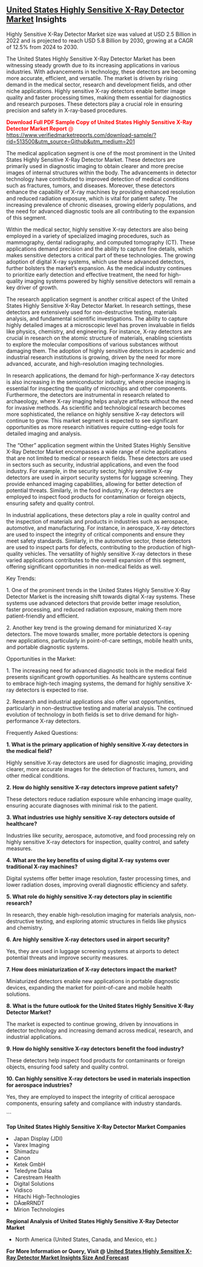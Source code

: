 <h2><a href="https://www.verifiedmarketreports.com/download-sample/?rid=513500&amp;utm_source=Github&amp;utm_medium=201" target="_blank">United States Highly Sensitive X-Ray Detector Market</a> Insights</h2><p>Highly Sensitive X-Ray Detector Market size was valued at USD 2.5 Billion in 2022 and is projected to reach USD 5.8 Billion by 2030, growing at a CAGR of 12.5% from 2024 to 2030.</p><p><p>The United States Highly Sensitive X-Ray Detector Market has been witnessing steady growth due to its increasing applications in various industries. With advancements in technology, these detectors are becoming more accurate, efficient, and versatile. The market is driven by rising demand in the medical sector, research and development fields, and other niche applications. Highly sensitive X-ray detectors enable better image quality and faster processing times, making them essential for diagnostics and research purposes. These detectors play a crucial role in ensuring precision and safety in X-ray-based procedures. <p><span class=""><span style="color: #ff0000;"><strong>Download Full PDF Sample Copy of United States Highly Sensitive X-Ray Detector Market Report</strong> @ </span><a href="https://www.verifiedmarketreports.com/download-sample/?rid=513500&amp;utm_source=Github&amp;utm_medium=201" target="_blank">https://www.verifiedmarketreports.com/download-sample/?rid=513500&amp;utm_source=Github&amp;utm_medium=201</a></span></p></p><p>The medical application segment is one of the most prominent in the United States Highly Sensitive X-Ray Detector Market. These detectors are primarily used in diagnostic imaging to obtain clearer and more precise images of internal structures within the body. The advancements in detector technology have contributed to improved detection of medical conditions such as fractures, tumors, and diseases. Moreover, these detectors enhance the capability of X-ray machines by providing enhanced resolution and reduced radiation exposure, which is vital for patient safety. The increasing prevalence of chronic diseases, growing elderly populations, and the need for advanced diagnostic tools are all contributing to the expansion of this segment.</p><p>Within the medical sector, highly sensitive X-ray detectors are also being employed in a variety of specialized imaging procedures, such as mammography, dental radiography, and computed tomography (CT). These applications demand precision and the ability to capture fine details, which makes sensitive detectors a critical part of these technologies. The growing adoption of digital X-ray systems, which use these advanced detectors, further bolsters the market’s expansion. As the medical industry continues to prioritize early detection and effective treatment, the need for high-quality imaging systems powered by highly sensitive detectors will remain a key driver of growth.</p><p>The research application segment is another critical aspect of the United States Highly Sensitive X-Ray Detector Market. In research settings, these detectors are extensively used for non-destructive testing, materials analysis, and fundamental scientific investigations. The ability to capture highly detailed images at a microscopic level has proven invaluable in fields like physics, chemistry, and engineering. For instance, X-ray detectors are crucial in research on the atomic structure of materials, enabling scientists to explore the molecular compositions of various substances without damaging them. The adoption of highly sensitive detectors in academic and industrial research institutions is growing, driven by the need for more advanced, accurate, and high-resolution imaging technologies.</p><p>In research applications, the demand for high-performance X-ray detectors is also increasing in the semiconductor industry, where precise imaging is essential for inspecting the quality of microchips and other components. Furthermore, the detectors are instrumental in research related to archaeology, where X-ray imaging helps analyze artifacts without the need for invasive methods. As scientific and technological research becomes more sophisticated, the reliance on highly sensitive X-ray detectors will continue to grow. This market segment is expected to see significant opportunities as more research initiatives require cutting-edge tools for detailed imaging and analysis.</p><p>The “Other” application segment within the United States Highly Sensitive X-Ray Detector Market encompasses a wide range of niche applications that are not limited to medical or research fields. These detectors are used in sectors such as security, industrial applications, and even the food industry. For example, in the security sector, highly sensitive X-ray detectors are used in airport security systems for luggage screening. They provide enhanced imaging capabilities, allowing for better detection of potential threats. Similarly, in the food industry, X-ray detectors are employed to inspect food products for contamination or foreign objects, ensuring safety and quality control.</p><p>In industrial applications, these detectors play a role in quality control and the inspection of materials and products in industries such as aerospace, automotive, and manufacturing. For instance, in aerospace, X-ray detectors are used to inspect the integrity of critical components and ensure they meet safety standards. Similarly, in the automotive sector, these detectors are used to inspect parts for defects, contributing to the production of high-quality vehicles. The versatility of highly sensitive X-ray detectors in these varied applications contributes to the overall expansion of this segment, offering significant opportunities in non-medical fields as well.</p><p>Key Trends:</p><p>1. One of the prominent trends in the United States Highly Sensitive X-Ray Detector Market is the increasing shift towards digital X-ray systems. These systems use advanced detectors that provide better image resolution, faster processing, and reduced radiation exposure, making them more patient-friendly and efficient.</p><p>2. Another key trend is the growing demand for miniaturized X-ray detectors. The move towards smaller, more portable detectors is opening new applications, particularly in point-of-care settings, mobile health units, and portable diagnostic systems.</p><p>Opportunities in the Market:</p><p>1. The increasing need for advanced diagnostic tools in the medical field presents significant growth opportunities. As healthcare systems continue to embrace high-tech imaging systems, the demand for highly sensitive X-ray detectors is expected to rise.</p><p>2. Research and industrial applications also offer vast opportunities, particularly in non-destructive testing and material analysis. The continued evolution of technology in both fields is set to drive demand for high-performance X-ray detectors.</p><p>Frequently Asked Questions:</p><p><strong>1. What is the primary application of highly sensitive X-ray detectors in the medical field?</strong></p><p>Highly sensitive X-ray detectors are used for diagnostic imaging, providing clearer, more accurate images for the detection of fractures, tumors, and other medical conditions.</p><p><strong>2. How do highly sensitive X-ray detectors improve patient safety?</strong></p><p>These detectors reduce radiation exposure while enhancing image quality, ensuring accurate diagnoses with minimal risk to the patient.</p><p><strong>3. What industries use highly sensitive X-ray detectors outside of healthcare?</strong></p><p>Industries like security, aerospace, automotive, and food processing rely on highly sensitive X-ray detectors for inspection, quality control, and safety measures.</p><p><strong>4. What are the key benefits of using digital X-ray systems over traditional X-ray machines?</strong></p><p>Digital systems offer better image resolution, faster processing times, and lower radiation doses, improving overall diagnostic efficiency and safety.</p><p><strong>5. What role do highly sensitive X-ray detectors play in scientific research?</strong></p><p>In research, they enable high-resolution imaging for materials analysis, non-destructive testing, and exploring atomic structures in fields like physics and chemistry.</p><p><strong>6. Are highly sensitive X-ray detectors used in airport security?</strong></p><p>Yes, they are used in luggage screening systems at airports to detect potential threats and improve security measures.</p><p><strong>7. How does miniaturization of X-ray detectors impact the market?</strong></p><p>Miniaturized detectors enable new applications in portable diagnostic devices, expanding the market for point-of-care and mobile health solutions.</p><p><strong>8. What is the future outlook for the United States Highly Sensitive X-Ray Detector Market?</strong></p><p>The market is expected to continue growing, driven by innovations in detector technology and increasing demand across medical, research, and industrial applications.</p><p><strong>9. How do highly sensitive X-ray detectors benefit the food industry?</strong></p><p>These detectors help inspect food products for contaminants or foreign objects, ensuring food safety and quality control.</p><p><strong>10. Can highly sensitive X-ray detectors be used in materials inspection for aerospace industries?</strong></p><p>Yes, they are employed to inspect the integrity of critical aerospace components, ensuring safety and compliance with industry standards.</p>```</p><p><strong>Top United States Highly Sensitive X-Ray Detector Market Companies</strong></p><div data-test-id=""><p><li>Japan Display (JDI)</li><li> Varex Imaging</li><li> Shimadzu</li><li> Canon</li><li> Ketek GmbH</li><li> Teledyne Dalsa</li><li> Carestream Health</li><li> Digital Solutions</li><li> Vidisco</li><li> Hitachi High-Technologies</li><li> DÃœRRNDT</li><li> Mirion Technologies</li></p><div><strong>Regional Analysis of&nbsp;United States Highly Sensitive X-Ray Detector Market</strong></div><ul><li dir="ltr"><p dir="ltr">North America&nbsp;(United States, Canada, and Mexico, etc.)</p></li></ul><p><strong>For More Information or Query, Visit @&nbsp;</strong><strong><a href="https://www.verifiedmarketreports.com/product/highly-sensitive-x-ray-detector-market/?utm_source=Github&amp;utm_medium=201" target="_blank">United States Highly Sensitive X-Ray Detector Market Insights Size And Forecast</a></strong></p></div>
